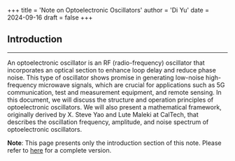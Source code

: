 +++
title = 'Note on Optoelectronic Oscillators'
author = 'Di Yu'
date = 2024-09-16
draft = false
+++

## Introduction

---

An optoelectronic oscillator is an RF (radio-frequency) oscillator that incorporates an optical section to enhance loop delay and reduce phase noise. This type of oscillator shows promise in generating low-noise high-frequency microwave signals, which are crucial for applications such as 5G communication, test and measurement equipment, and remote sensing. In this document, we will discuss the structure and operation principles of optoelectronic oscillators. We will also present a mathematical framework, originally derived by X. Steve Yao and Lute Maleki at CalTech, that describes the oscillation frequency, amplitude, and noise spectrum of optoelectronic oscillators.

**Note**: This page presents only the introduction section of this note. Please refer to [here](/posts/note-optoelectronic-oscillator/Note_OEO_tutorial.pdf) for a complete version.